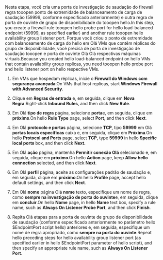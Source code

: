<span data-ttu-id="256b6-101">Nesta etapa, você cria uma porta de investigação de saudação do firewall regra tooopen ponto de extremidade de balanceamento de carga de saudação (59999, conforme especificado anteriormente) e outra regra de porta de ouvinte de grupo de disponibilidade do tooopen hello.</span><span class="sxs-lookup"><span data-stu-id="256b6-101">In this step, you create a firewall rule tooopen hello probe port for hello load-balanced endpoint (59999, as specified earlier) and another rule tooopen hello availability group listener port.</span></span> <span data-ttu-id="256b6-102">Porque você criou o ponto de extremidade com balanceamento de carga do hello em Olá VMs que contêm réplicas do grupo de disponibilidade, você precisa de porta de investigação de saudação tooopen e porta de ouvinte Olá Olá respectivas máquinas virtuais.</span><span class="sxs-lookup"><span data-stu-id="256b6-102">Because you created hello load-balanced endpoint on hello VMs that contain availability group replicas, you need tooopen hello probe port and hello listener port on hello respective VMs.</span></span>

1. <span data-ttu-id="256b6-103">Em VMs que hospedam réplicas, inicie o **Firewall do Windows com segurança avançada**.</span><span class="sxs-lookup"><span data-stu-id="256b6-103">On VMs that host replicas, start **Windows Firewall with Advanced Security**.</span></span>

2. <span data-ttu-id="256b6-104">Clique em **Regras de entrada** e, em seguida, clique em **Nova Regra**.</span><span class="sxs-lookup"><span data-stu-id="256b6-104">Right-click **Inbound Rules**, and then click **New Rule**.</span></span>

3. <span data-ttu-id="256b6-105">Em Olá **tipo de regra** página, selecione **porta**e, em seguida, clique em **próximo**.</span><span class="sxs-lookup"><span data-stu-id="256b6-105">On hello **Rule Type** page, select **Port**, and then click **Next**.</span></span>

4. <span data-ttu-id="256b6-106">Em Olá **protocolo e portas** página, selecione **TCP**, tipo **59999** em Olá **portas locais específicas** caixa e, em seguida, clique em **Próxima**.</span><span class="sxs-lookup"><span data-stu-id="256b6-106">On hello **Protocol and Ports** page, select **TCP**, type **59999** in hello **Specific local ports** box, and then click **Next**.</span></span>

5. <span data-ttu-id="256b6-107">Em Olá **ação** página, mantenha **Permitir conexão Olá** selecionado e, em seguida, clique em **próximo**.</span><span class="sxs-lookup"><span data-stu-id="256b6-107">On hello **Action** page, keep **Allow hello connection** selected, and then click **Next**.</span></span>

6. <span data-ttu-id="256b6-108">Em Olá **perfil** página, aceite as configurações padrão de saudação e, em seguida, clique em **próximo**.</span><span class="sxs-lookup"><span data-stu-id="256b6-108">On hello **Profile** page, accept hello default settings, and then click **Next**.</span></span>

7. <span data-ttu-id="256b6-109">Em Olá **nome** página Olá **nome** texto, especifique um nome de regra, como **sempre na investigação de porta do ouvinte**e, em seguida, clique em **concluir**.</span><span class="sxs-lookup"><span data-stu-id="256b6-109">On hello **Name** page, in hello **Name** text box, specify a rule name, such as **Always On Listener Probe Port**, and then click **Finish**.</span></span>

8. <span data-ttu-id="256b6-110">Repita Olá etapas para a porta de ouvinte de grupo de disponibilidade de saudação (conforme especificado anteriormente no parâmetro hello $EndpointPort script hello) anteriores e, em seguida, especifique um nome de regra apropriado, como **sempre na porta do ouvinte**.</span><span class="sxs-lookup"><span data-stu-id="256b6-110">Repeat hello preceding steps for hello availability group listener port (as specified earlier in hello $EndpointPort parameter of hello script), and then specify an appropriate rule name, such as **Always On Listener Port**.</span></span>

